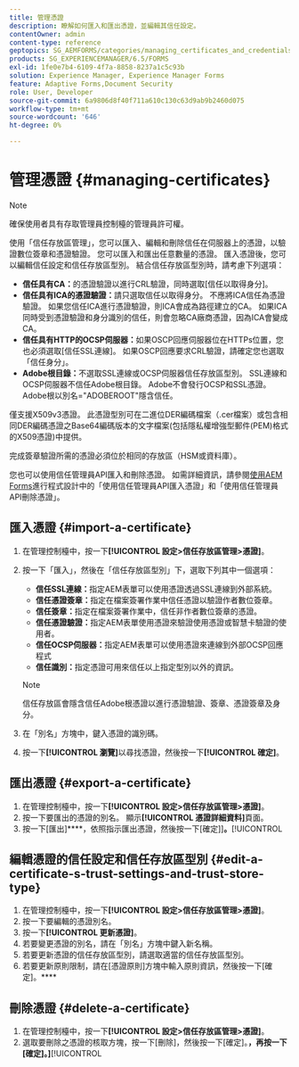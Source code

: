 ```yaml
---
title: 管理憑證
description: 瞭解如何匯入和匯出憑證，並編輯其信任設定。
contentOwner: admin
content-type: reference
geptopics: SG_AEMFORMS/categories/managing_certificates_and_credentials
products: SG_EXPERIENCEMANAGER/6.5/FORMS
exl-id: 1fe0e7b4-6109-4f7a-8858-8237a1c5c93b
solution: Experience Manager, Experience Manager Forms
feature: Adaptive Forms,Document Security
role: User, Developer
source-git-commit: 6a9806d8f40f711a610c130c63d9ab9b2460d075
workflow-type: tm+mt
source-wordcount: '646'
ht-degree: 0%

---
```


# 管理憑證 {#managing-certificates}

>[!NOTE]
> 
> 確保使用者具有存取管理員控制檯的管理員許可權。

使用「信任存放區管理」，您可以匯入、編輯和刪除信任在伺服器上的憑證，以驗證數位簽章和憑證驗證。 您可以匯入和匯出任意數量的憑證。 匯入憑證後，您可以編輯信任設定和信任存放區型別。 結合信任存放區型別時，請考慮下列選項：

* **信任具有CA：**&#x200B;的憑證驗證以進行CRL驗證，同時選取[信任以取得身分]。
* **信任具有ICA的憑證驗證：**&#x200B;請只選取信任以取得身分。 不應將ICA信任為憑證驗證。 如果您信任ICA進行憑證驗證，則ICA會成為路徑建立的CA。 如果ICA同時受到憑證驗證和身分識別的信任，則會忽略CA廠商憑證，因為ICA會變成CA。
* **信任具有HTTP的OCSP伺服器：**&#x200B;如果OSCP回應伺服器位在HTTPs位置，您也必須選取[信任SSL連線]。 如果OSCP回應要求CRL驗證，請確定您也選取「信任身分」。
* **Adobe根目錄：**&#x200B;不選取SSL連線或OCSP伺服器信任存放區型別。 SSL連線和OCSP伺服器不信任Adobe根目錄。 Adobe不會發行OCSP和SSL憑證。 Adobe根以別名=&quot;ADOBEROOT&quot;隱含信任。

僅支援X509v3憑證。 此憑證型別可在二進位DER編碼檔案（.cer檔案）或包含相同DER編碼憑證之Base64編碼版本的文字檔案(包括隱私權增強型郵件(PEM)格式的X509憑證)中提供。

完成簽章驗證所需的憑證必須位於相同的存放區（HSM或資料庫）。

您也可以使用信任管理員API匯入和刪除憑證。 如需詳細資訊，請參閱[使用AEM Forms](https://www.adobe.com/go/learn_aemforms_programming_63)進行程式設計中的「使用信任管理員API匯入憑證」和「使用信任管理員API刪除憑證」。

## 匯入憑證 {#import-a-certificate}

1. 在管理控制檯中，按一下&#x200B;**[!UICONTROL 設定>信任存放區管理>憑證]**。
1. 按一下「匯入」，然後在「信任存放區型別」下，選取下列其中一個選項：

   * **信任SSL連線：**&#x200B;指定AEM表單可以使用憑證透過SSL連線到外部系統。
   * **信任憑證簽章：**&#x200B;指定在檔案簽署作業中信任憑證以驗證作者數位簽章。
   * **信任簽章：**&#x200B;指定在檔案簽署作業中，信任非作者數位簽章的憑證。
   * **信任憑證驗證：**&#x200B;指定AEM表單使用憑證來驗證使用憑證或智慧卡驗證的使用者。
   * **信任OCSP伺服器：**&#x200B;指定AEM表單可以使用憑證來連線到外部OCSP回應程式
   * **信任識別：**&#x200B;指定憑證可用來信任以上指定型別以外的資訊。

   >[!NOTE]
   >
   >信任存放區會隱含信任Adobe根憑證以進行憑證驗證、簽章、憑證簽章及身分。

1. 在「別名」方塊中，鍵入憑證的識別碼。
1. 按一下&#x200B;**[!UICONTROL 瀏覽]**&#x200B;以尋找憑證，然後按一下&#x200B;**[!UICONTROL 確定]**。

## 匯出憑證 {#export-a-certificate}

1. 在管理控制檯中，按一下&#x200B;**[!UICONTROL 設定>信任存放區管理>憑證]**。
1. 按一下要匯出的憑證的別名。 顯示&#x200B;**[!UICONTROL 憑證詳細資料]**&#x200B;頁面。
1. 按一下[匯出]****，依照指示匯出憑證，然後按一下[確定]]**。**[!UICONTROL 

## 編輯憑證的信任設定和信任存放區型別 {#edit-a-certificate-s-trust-settings-and-trust-store-type}

1. 在管理控制檯中，按一下&#x200B;**[!UICONTROL 設定>信任存放區管理>憑證]**。
1. 按一下要編輯的憑證別名。
1. 按一下&#x200B;**[!UICONTROL 更新憑證]**。
1. 若要變更憑證的別名，請在「別名」方塊中鍵入新名稱。
1. 若要更新憑證的信任存放區型別，請選取適當的信任存放區型別。
1. 若要更新原則限制，請在[憑證原則]方塊中輸入原則資訊，然後按一下[確定]。****

## 刪除憑證 {#delete-a-certificate}

1. 在管理控制檯中，按一下&#x200B;**[!UICONTROL 設定>信任存放區管理>憑證]**。
1. 選取要刪除之憑證的核取方塊，按一下[刪除]，然後按一下[確定]。****，再按一下[確定]。]****[!UICONTROL 
